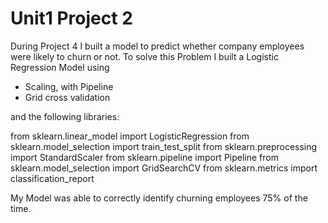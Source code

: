 # Unit1 Project 2

During Project 4 I built a model to predict whether company employees were likely to churn or not.
To solve this Problem I built a Logistic Regression Model using

* Scaling, with Pipeline
* Grid cross validation

and the following libraries:

from sklearn.linear_model import LogisticRegression
from sklearn.model_selection import train_test_split
from sklearn.preprocessing import StandardScaler
from sklearn.pipeline import Pipeline
from sklearn.model_selection import GridSearchCV
from sklearn.metrics import classification_report

My Model was able to correctly identify churning employees 75% of the time.
